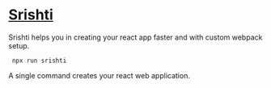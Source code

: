 # [Srishti](https://srishti.bhuvaneshduvvuri.online)

Srishti helps you in creating your react app faster and with custom webpack setup.

```
 npx run srishti
```
A single command creates your react web application.
